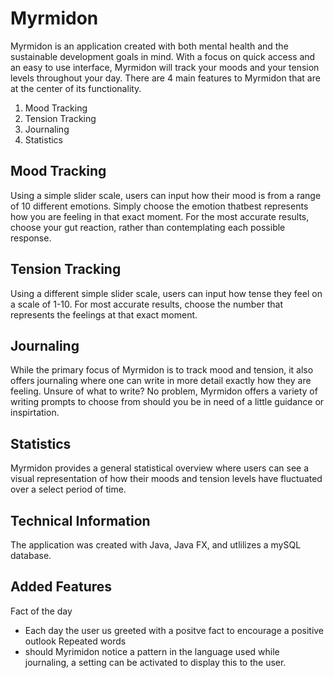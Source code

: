 # Myrmidon 

Myrmidon is an application created with both mental health and the sustainable development goals in mind. With a focus on quick access and an easy to use interface, Myrmidon will track your moods and your tension levels throughout your day. There are 4 main features to Myrmidon that are at the center of its functionality. 
1. Mood Tracking 
2. Tension Tracking 
3. Journaling 
4. Statistics 

## Mood Tracking 

Using a simple slider scale, users can input how their mood is from a range of 10 different emotions. Simply choose the emotion thatbest represents how you are feeling in that exact moment. For the most accurate results, choose your gut reaction, rather than contemplating each possible response. 

## Tension Tracking 

Using a different simple slider scale, users can input how tense they feel on a scale of 1-10. For most accurate results, choose the number that represents the feelings at that exact moment. 

## Journaling 

While the primary focus of Myrmidon is to track mood and tension, it also offers journaling where one can write in more detail exactly how they are feeling. Unsure of what to write? No problem, Myrmidon offers a variety of writing prompts to choose from should you be in need of a little guidance or inspirtation. 

## Statistics 

Myrmidon provides a general statistical overview where users can see a visual representation of how their moods and tension levels have fluctuated over a select period of time. 

## Technical Information 
The application was created with Java, Java FX, and utlilizes a mySQL database. 

## Added Features 
Fact of the day 
 - Each day the user us greeted with a positve fact to encourage a positive outlook 
Repeated words 
- should Myrimidon notice a pattern in the language used while journaling, a setting can be activated to display this to the user. 
